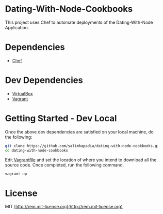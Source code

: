 Dating-With-Node-Cookbooks
=========
This project uses Chef to automate deployments of the Dating-With-Node Application.  

Dependencies
=========
  - [Chef](http://www.getchef.com/)

Dev Dependencies
=========
  - [VirtualBox](https://www.virtualbox.org)
  - [Vagrant](http://www.vagrantup.com/)
 
Getting Started - Dev Local
=========
Once the above dev dependencies are satisfied on your local machine, do the following:
```bash
git clone https://github.com/salimkapadia/dating-with-node-cookbooks.git
cd dating-with-node-cookbooks
```

Edit [Vagrantfile](https://github.com/salimkapadia/dating-with-node-cookbooks/blob/master/Vagrantfile#L47) and set the location of where you intend to download all the source code. Once completed, run the following command.
```bash
vagrant up
```

License
=========
MIT [http://rem.mit-license.org](http://rem.mit-license.org)